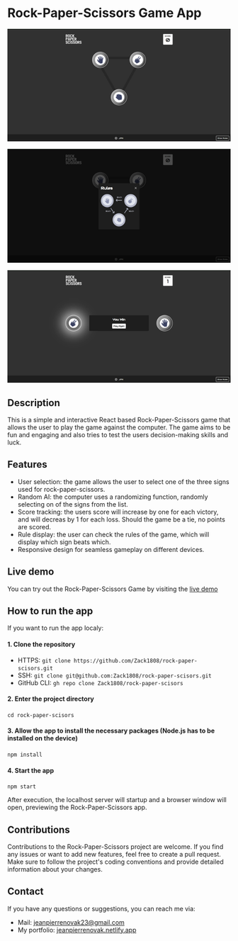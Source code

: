 # Rock-Paper-Scissors Game App

<p align="center"><img src="./public/rock_paper_scissors_preveiw_1.png" alt="Preview of the Rock-Paper-Scissors app: Selection" /></p>
<p align="center"><img src="./public/rock_paper_scissors_preveiw_2.png" alt="Preview of the Rock-Paper-Scissors app: Rules" /></p>
<p align="center"><img src="./public/rock_paper_scissors_preveiw_3.png" alt="Preview of the Rock-Paper-Scissors app: Gameplay" /></p>

## Description

This is a simple and interactive React based Rock-Paper-Scissors game that allows the user to play the game against the computer. The game aims to be fun and engaging and also tries to test the users decision-making skills and luck.

## Features

- User selection: the game allows the user to select one of the three signs used for rock-paper-scissors.
- Random AI: the computer uses a randomizing function, randomly selecting on of the signs from the list.
- Score tracking: the users score will increase by one for each victory, and will decreas by 1 for each loss. Should the game be a tie, no points are scored.
- Rule display: the user can check the rules of the game, which will display which sign beats which.
- Responsive design for seamless gameplay on different devices.

## Live demo

You can try out the Rock-Paper-Scissors Game by visiting the [live demo](https://zack1808.github.io/rock-paper-scisors/)

## How to run the app

If you want to run the app localy:

#### 1. Clone the repository

- HTTPS: `git clone https://github.com/Zack1808/rock-paper-scisors.git`
- SSH: `git clone git@github.com:Zack1808/rock-paper-scisors.git`
- GitHub CLI: `gh repo clone Zack1808/rock-paper-scisors`

#### 2. Enter the project directory

`cd rock-paper-scisors`

#### 3. Allow the app to install the necessary packages (Node.js has to be installed on the device)

`npm install`

#### 4. Start the app

`npm start`

After execution, the localhost server will startup and a browser window will open, previewing the Rock-Paper-Scissors app.

## Contributions

Contributions to the Rock-Paper-Scissors project are welcome. If you find any issues or want to add new features, feel free to create a pull request. Make sure to follow the project's coding conventions and provide detailed information about your changes.

## Contact

If you have any questions or suggestions, you can reach me via:

- Mail: jeanpierrenovak23@gmail.com
- My portfolio: [jeanpierrenovak.netlify.app](https://jeanpierrenovak.netlify.app)
